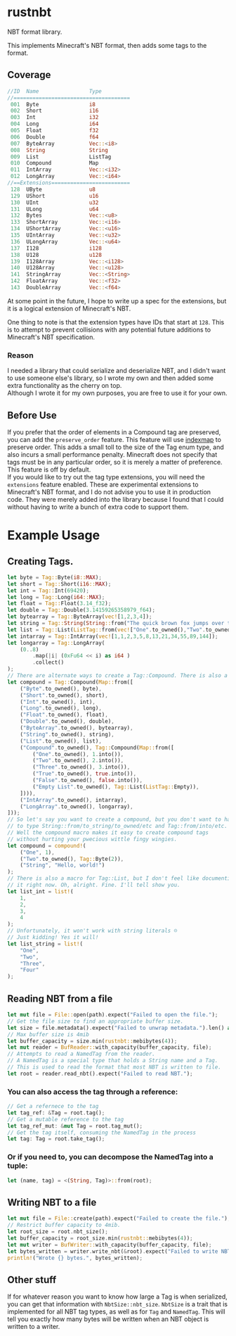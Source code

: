 # rustnbt

NBT format library.

This implements Minecraft's NBT format, then adds some tags to the format.

## Coverage

```rs
//ID  Name                Type         
//=====================================
 001  Byte                i8
 002  Short               i16
 003  Int                 i32
 004  Long                i64
 005  Float               f32
 006  Double              f64
 007  ByteArray           Vec::<i8>
 008  String              String
 009  List                ListTag
 010  Compound            Map
 011  IntArray            Vec::<i32>
 012  LongArray           Vec::<i64>
//==Extensions=========================
 128  UByte               u8
 129  UShort              u16
 130  UInt                u32
 131  ULong               u64
 132  Bytes               Vec::<u8>
 133  ShortArray          Vec::<i16>
 134  UShortArray         Vec::<u16>
 135  UIntArray           Vec::<u32>
 136  ULongArray          Vec::<u64>
 137  I128                i128
 138  U128                u128
 139  I128Array           Vec::<i128>
 140  U128Array           Vec::<u128>
 141  StringArray         Vec::<String>
 142  FloatArray          Vec::<f32>
 143  DoubleArray         Vec::<f64>
```
At some point in the future, I hope to write up a spec for the extensions, but it is a logical extension of Minecraft's NBT.

One thing to note is that the extension types have IDs that start at `128`. This is to attempt to prevent collisions with any potential future additions to Minecraft's NBT specification.

### Reason

I needed a library that could serialize and deserialize NBT, and I didn't want to use someone else's library, so I wrote my own and then added some extra functionality as the cherry on top.<br>
Although I wrote it for my own purposes, you are free to use it for your own.

## Before Use

If you prefer that the order of elements in a Compound tag are preserved, you can add the `preserve_order` feature.
This feature will use [indexmap](https://docs.rs/indexmap/latest/indexmap/) to preserve order. This adds a small toll to the size of the Tag enum type, and also incurs a small performance penalty. Minecraft does not specify that tags must be in any particular order, so it is merely a matter of preference. This feature is off by default.<br>
If you would like to try out the tag type extensions, you will need the `extensions` feature enabled. These are experimental extensions to Minecraft's NBT format, and I do not advise you to use it in production code. They were merely added into the library because I found that I could without having to write a bunch of extra code to support them.

# Example Usage

## Creating Tags.

```rs
let byte = Tag::Byte(i8::MAX);
let short = Tag::Short(i16::MAX);
let int = Tag::Int(69420);
let long = Tag::Long(i64::MAX);
let float = Tag::Float(3.14_f32);
let double = Tag::Double(3.14159265358979_f64);
let bytearray = Tag::ByteArray(vec![1,2,3,4]);
let string = Tag::String(String::from("The quick brown fox jumps over the lazy dog🎈🎄"));
let list = Tag::List(ListTag::from(vec!["One".to_owned(),"Two".to_owned(), "Three".to_owned()]));
let intarray = Tag::IntArray(vec![1,1,2,3,5,8,13,21,34,55,89,144]);
let longarray = Tag::LongArray(
    (0..8)
        .map(|i| (0xFu64 << i) as i64 )
        .collect()
);
// There are alternate ways to create a Tag::Compound. There is also a macro. More on that later.
let compound = Tag::Compound(Map::from([
    ("Byte".to_owned(), byte),
    ("Short".to_owned(), short),
    ("Int".to_owned(), int),
    ("Long".to_owned(), long),
    ("Float".to_owned(), float),
    ("Double".to_owned(), double),
    ("ByteArray".to_owned(), bytearray),
    ("String".to_owned(), string),
    ("List".to_owned(), list),
    ("Compound".to_owned(), Tag::Compound(Map::from([
        ("One".to_owned(), 1.into()),
        ("Two".to_owned(), 2.into()),
        ("Three".to_owned(), 3.into()),
        ("True".to_owned(), true.into()),
        ("False".to_owned(), false.into()),
        ("Empty List".to_owned(), Tag::List(ListTag::Empty)),
    ]))),
    ("IntArray".to_owned(), intarray),
    ("LongArray".to_owned(), longarray),
]));
// So let's say you want to create a compound, but you don't want to have
// to type String::from/to_string/to_owned/etc and Tag::from/into/etc.
// Well the compound macro makes it easy to create compound tags
// without hurting your pwecious wittle fingy wingies.
let compound = compound!(
    ("One", 1),
    ("Two".to_owned(), Tag::Byte(2)),
    ("String", "Hello, world!")
);
// There is also a macro for Tag::List, but I don't feel like documenting
// it right now. Oh, alright. Fine. I'll tell show you.
let list_int = list!(
    1,
    2,
    3,
    4
);
// Unfortunately, it won't work with string literals ☹
// Just kidding! Yes it will!
let list_string = list!(
    "One",
    "Two",
    "Three",
    "Four"
);
```

## Reading NBT from a file

```rs
let mut file = File::open(path).expect("Failed to open the file.");
// Get the file size to find an appropriate buffer size.
let size = file.metadata().expect("Failed to unwrap metadata.").len() as usize;
// Max buffer size is 4mib
let buffer_capacity = size.min(rustnbt::mebibytes(4));
let mut reader = BufReader::with_capacity(buffer_capacity, file);
// Attempts to read a NamedTag from the reader.
// A NamedTag is a special type that holds a String name and a Tag.
// This is used to read the format that most NBT is written to file.
let root = reader.read_nbt().expect("Failed to read NBT.");
```

### You can also access the tag through a reference:

```rs
// Get a refernece to the tag
let tag_ref: &Tag = root.tag();
// Get a mutable reference to the tag
let tag_ref_mut: &mut Tag = root.tag_mut();
// Get the tag itself, consuming the NamedTag in the process
let tag: Tag = root.take_tag();
```

### Or if you need to, you can decompose the NamedTag into a tuple:

```rs
let (name, tag) = <(String, Tag)>::from(root);
```

## Writing NBT to a file

```rs
let mut file = File::create(path).expect("Failed to create the file.");
// Restrict buffer capacity to 4mib.
let root_size = root.nbt_size();
let buffer_capacity = root_size.min(rustnbt::mebibytes(4));
let mut writer = BufWriter::with_capacity(buffer_capacity, file);
let bytes_written = writer.write_nbt(&root).expect("Failed to write NBT.");
println!("Wrote {} bytes.", bytes_written);
```

## Other stuff

If for whatever reason you want to know how large a Tag is when serialized, you can get that information with `NbtSize::nbt_size`.
`NbtSize` is a trait that is implemented for all NBT tag types, as well as for `Tag` and `NamedTag`.
This will tell you exactly how many bytes will be written when an NBT object is written to a writer.